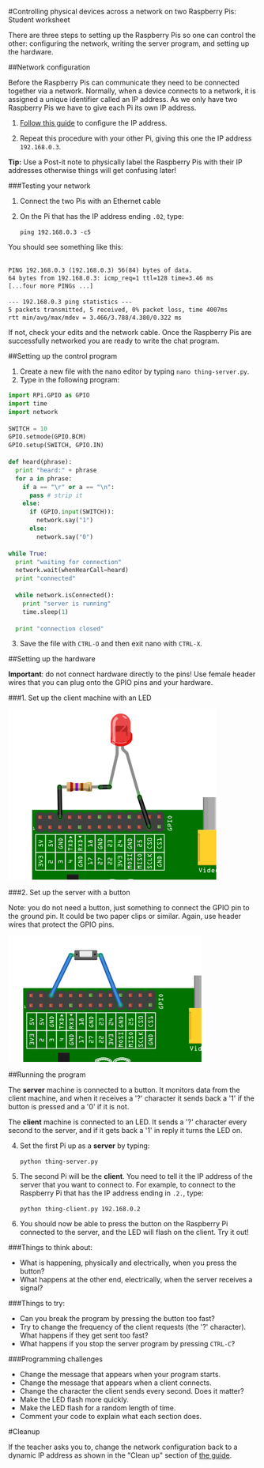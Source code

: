 #Controlling physical devices across a network on two Raspberry Pis: Student worksheet

There are three steps to setting up the Raspberry Pis so one can control the other: configuring the network, writing the server program, and setting up the hardware. 

##Network configuration

Before the Raspberry Pis can communicate they need to be connected together via a network. Normally, when a device connects to a network, it is assigned a unique identifier called an IP address. As we only have two Raspberry Pis we have to give each Pi its own IP address.

1. [Follow this guide](..\Lesson-1\RPi-static-ip-address.md) to configure the IP address.

2. Repeat this procedure with your other Pi, giving this one the IP address `192.168.0.3`.

**Tip:** Use a Post-it note to physically label the Raspberry Pis with their IP addresses otherwise things will get confusing later!


###Testing your network

1. Connect the two Pis with an Ethernet cable
2. On the Pi that has the IP address ending `.02`, type:
    
    `ping 192.168.0.3 -c5`

You should see something like this:

```

PING 192.168.0.3 (192.168.0.3) 56(84) bytes of data.
64 bytes from 192.168.0.3: icmp_req=1 ttl=128 time=3.46 ms
[...four more PINGs ...]

--- 192.168.0.3 ping statistics ---
5 packets transmitted, 5 received, 0% packet loss, time 4007ms
rtt min/avg/max/mdev = 3.466/3.788/4.380/0.322 ms
```

If not, check your edits and the network cable. Once the Raspberry Pis are successfully networked you are ready to write the chat program.

##Setting up the control program

1. Create a new file with the nano editor by typing `nano thing-server.py`.
2. Type in the following program:

```python    
import RPi.GPIO as GPIO
import time
import network

SWITCH = 10
GPIO.setmode(GPIO.BCM)
GPIO.setup(SWITCH, GPIO.IN)

def heard(phrase):
  print "heard:" + phrase
  for a in phrase:
    if a == "\r" or a == "\n":
      pass # strip it
    else:
      if (GPIO.input(SWITCH)):
        network.say("1")
      else:
        network.say("0")

while True:
  print "waiting for connection"
  network.wait(whenHearCall=heard)
  print "connected"

  while network.isConnected():
    print "server is running"  
    time.sleep(1)

  print "connection closed"
 ```

3. Save the file with `CTRL-O` and then exit nano with `CTRL-X`.

##Setting up the hardware

**Important**: do not connect hardware directly to the pins! Use female header wires that you can plug onto the GPIO pins and your hardware. 

###1. Set up the client machine with an LED

![](client-LED-setup.png)

###2. Set up the server with a button

Note: you do not need a button, just something to connect the GPIO pin to the ground pin. It could be two paper clips or similar. Again, use header wires that protect the GPIO pins.

![](server-button-setup.png)


##Running the program

The **server** machine is connected to a button. It monitors data from the client machine, and when it receives a '?' character it sends back a '1' if the button is pressed and a '0' if it is not.

The **client** machine is connected to an LED. It sends a '?' character every second to the server, and if it gets back a '1' in reply it turns the LED on. 

4. Set the first Pi up as a **server** by typing:

    `python thing-server.py`

5. The second Pi will be the **client**. You need to tell it the IP address of the server that you want to connect to. For example, to connect to the Raspberry Pi that has the IP address ending in `.2.`, type:

    `python thing-client.py 192.168.0.2`

6. You should now be able to press the button on the Raspberry Pi connected to the server, and the LED will flash on the client. Try it out!

###Things to think about: 

- What is happening, physically and electrically, when you press the button?
- What happens at the other end, electrically, when the server receives a signal?


###Things to try: 

- Can you break the program by pressing the button too fast?
- Try to change the frequency of the client requests (the '?' character). What happens if they get sent too fast?
- What happens if you stop the server program by pressing `CTRL-C`?

###Programming challenges

- Change the message that appears when your program starts.
- Change the message that appears when a client connects.
- Change the character the client sends every second. Does it matter?
- Make the LED flash more quickly.
- Make the LED flash for a random length of time.
- Comment your code to explain what each section does.

#Cleanup

If the teacher asks you to, change the network configuration back to a dynamic IP address as shown in the "Clean up" section of [the guide](RPi-static-ip-address.md).
